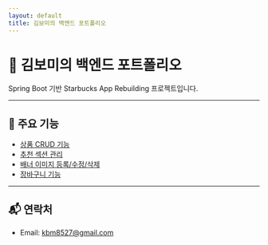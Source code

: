 ```yaml
---
layout: default
title: 김보미의 백엔드 포트폴리오
---
```


# 🌟 김보미의 백엔드 포트폴리오

Spring Boot 기반 Starbucks App Rebuilding 프로젝트입니다.

---

## 📌 주요 기능

- [상품 CRUD 기능](product.md)  
- [추천 섹션 관리](featured-section.md)  
- [배너 이미지 등록/수정/삭제](banner-image.md)  
- [장바구니 기능](cart.md)

---

## 📬 연락처

- Email: kbm8527@gmail.com
